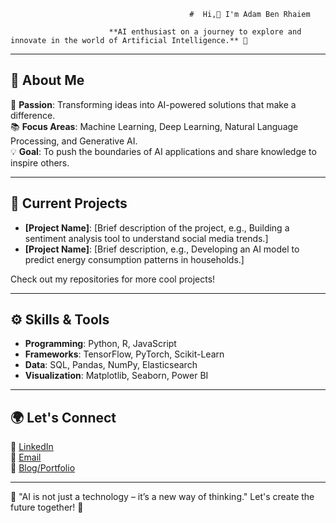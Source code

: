                                             #  Hi,👋 I'm Adam Ben Rhaiem 

                          **AI enthusiast on a journey to explore and innovate in the world of Artificial Intelligence.** 🚀 

---

## 🌟 About Me  

🔬 **Passion**: Transforming ideas into AI-powered solutions that make a difference.  
📚 **Focus Areas**: Machine Learning, Deep Learning, Natural Language Processing, and Generative AI.  
💡 **Goal**: To push the boundaries of AI applications and share knowledge to inspire others.  

---

## 🧠 Current Projects  

- **[Project Name]**: [Brief description of the project, e.g., Building a sentiment analysis tool to understand social media trends.]  
- **[Project Name]**: [Brief description, e.g., Developing an AI model to predict energy consumption patterns in households.]  

Check out my repositories for more cool projects!  

---

## ⚙️ Skills & Tools  

- **Programming**: Python, R, JavaScript  
- **Frameworks**: TensorFlow, PyTorch, Scikit-Learn  
- **Data**: SQL, Pandas, NumPy, Elasticsearch  
- **Visualization**: Matplotlib, Seaborn, Power BI  

---

## 🌍 Let's Connect  

💼 [LinkedIn](https://www.linkedin.com/in/your-profile)  
📧 [Email](mailto:your.email@example.com)  
📝 [Blog/Portfolio](https://yourwebsite.com)  

---

🚀 "AI is not just a technology – it’s a new way of thinking." Let's create the future together! 🌟  

<!---
adam-ben-rhaiem/adam-ben-rhaiem is a ✨ special ✨ repository because its `README.md` (this file) appears on your GitHub profile.
You can click the Preview link to take a look at your changes.
--->
